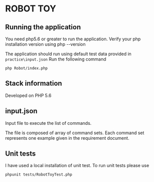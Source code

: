 ROBOT TOY
========
## Running the application
You need php5.6 or greater to run the application.
Verify your php installation version using
php --version

The application should run using default test data provided in `practice\input.json`
Run the following command


`php Robot/index.php`

## Stack information
Developed on PHP 5.6

## input.json
Input file to execute the list of commands.

The file is composed of array of command sets. Each command set represents one example given in the requirement document.

## Unit tests
I have used a local installation of unit test. To run unit tests please  use

`phpunit tests/RobotToyTest.php`